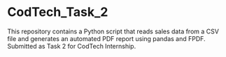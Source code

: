 # CodTech_Task_2
This repository contains a Python script that reads sales data from a CSV file and generates an automated PDF report using pandas and FPDF. Submitted as Task 2 for CodTech Internship.
